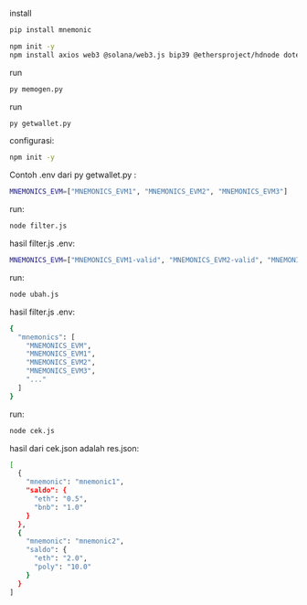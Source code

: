 ﻿install
```bash
pip install mnemonic
```
```bash
npm init -y
npm install axios web3 @solana/web3.js bip39 @ethersproject/hdnode dotenv
```
run
```bash
py memogen.py
```
run
```bash
py getwallet.py
```
configurasi:
```bash
npm init -y
```
Contoh .env dari py getwallet.py :
```bash
MNEMONICS_EVM=["MNEMONICS_EVM1", "MNEMONICS_EVM2", "MNEMONICS_EVM3"]
```
run:
```bash
node filter.js
```
hasil filter.js .env:
```bash
MNEMONICS_EVM=["MNEMONICS_EVM1-valid", "MNEMONICS_EVM2-valid", "MNEMONICS_EVM3-valid"]
``` 
run:
```bash
node ubah.js
```
hasil filter.js .env:
```bash
{
  "mnemonics": [
    "MNEMONICS_EVM",
    "MNEMONICS_EVM1",
    "MNEMONICS_EVM2",
    "MNEMONICS_EVM3",
    "..."
  ]
}

```
run:
```bash
node cek.js
```
hasil dari cek.json adalah res.json:
```bash
[
  {
    "mnemonic": "mnemonic1",
    "saldo": {
      "eth": "0.5",
      "bnb": "1.0"
    }
  },
  {
    "mnemonic": "mnemonic2",
    "saldo": {
      "eth": "2.0",
      "poly": "10.0"
    }
  }
]

```